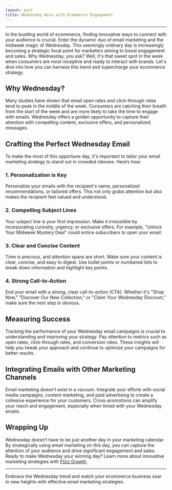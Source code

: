 ```yaml
---
layout: post
title: Wednesday Wins with Ecommerce Engagement
---
```



---

In the bustling world of ecommerce, finding innovative ways to connect with your audience is crucial. Enter the dynamic duo of email marketing and the midweek magic of Wednesday. This seemingly ordinary day is increasingly becoming a strategic focal point for marketers aiming to boost engagement and sales. Why Wednesday, you ask? Well, it's that sweet spot in the week when consumers are most receptive and ready to interact with brands. Let's dive into how you can harness this trend and supercharge your ecommerce strategy.

## Why Wednesday?

Many studies have shown that email open rates and click-through rates tend to peak in the middle of the week. Consumers are catching their breath from the start of the week and are more likely to take the time to engage with emails. Wednesday offers a golden opportunity to capture their attention with compelling content, exclusive offers, and personalized messages.

## Crafting the Perfect Wednesday Email

To make the most of this opportune day, it's important to tailor your email marketing strategy to stand out in crowded inboxes. Here’s how:

### 1. **Personalization is Key**

Personalize your emails with the recipient's name, personalized recommendations, or tailored offers. This not only grabs attention but also makes the recipient feel valued and understood.

### 2. **Compelling Subject Lines**

Your subject line is your first impression. Make it irresistible by incorporating curiosity, urgency, or exclusive offers. For example, "Unlock Your Midweek Mystery Deal" could entice subscribers to open your email.

### 3. **Clear and Concise Content**

Time is precious, and attention spans are short. Make sure your content is clear, concise, and easy to digest. Use bullet points or numbered lists to break down information and highlight key points.

### 4. **Strong Call-to-Action**

End your email with a strong, clear call-to-action (CTA). Whether it's "Shop Now," "Discover Our New Collection," or "Claim Your Wednesday Discount," make sure the next step is obvious.

## Measuring Success

Tracking the performance of your Wednesday email campaigns is crucial to understanding and improving your strategy. Pay attention to metrics such as open rates, click-through rates, and conversion rates. These insights will help you tweak your approach and continue to optimize your campaigns for better results.

## Integrating Emails with Other Marketing Channels

Email marketing doesn't exist in a vacuum. Integrate your efforts with social media campaigns, content marketing, and paid advertising to create a cohesive experience for your customers. Cross-promotions can amplify your reach and engagement, especially when timed with your Wednesday emails.

## Wrapping Up

Wednesday doesn’t have to be just another day in your marketing calendar. By strategically using email marketing on this day, you can capture the attention of your audience and drive significant engagement and sales. Ready to make Wednesday your winning day? Learn more about innovative marketing strategies with [Flizz Growth](https://flizzgrowth.com).

---

Embrace the Wednesday trend and watch your ecommerce business soar to new heights with effective email marketing strategies.